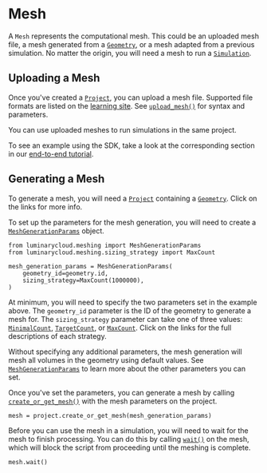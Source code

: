 # Mesh

A `Mesh` represents the computational mesh. This could be an uploaded mesh file, a mesh generated from a [`Geometry`](./geometry.md), or a mesh adapted from a previous simulation. No matter the origin, you will need a mesh to run a [`Simulation`](./simulation.md).

## Uploading a Mesh

Once you've created a [`Project`](./project.md), you can upload a mesh file. Supported file formats are listed on the [learning site](https://docs.luminarycloud.com/en/articles/9275233-upload-a-mesh). See [`upload_mesh()`](#luminarycloud.Project.upload_mesh) for syntax and parameters.

You can use uploaded meshes to run simulations in the same project.

To see an example using the SDK, take a look at the corresponding section in our [end-to-end tutorial](../getting-started/first-simulation.md#upload-a-mesh).

## Generating a Mesh

To generate a mesh, you will need a [`Project`](./project.md) containing a [`Geometry`](./geometry.md). Click on the links for more info.

To set up the parameters for the mesh generation, you will need to create a [`MeshGenerationParams`](#luminarycloud.meshing.MeshGenerationParams) object.

```python3
from luminarycloud.meshing import MeshGenerationParams
from luminarycloud.meshing.sizing_strategy import MaxCount

mesh_generation_params = MeshGenerationParams(
    geometry_id=geometry.id,
    sizing_strategy=MaxCount(1000000),
)
```

At minimum, you will need to specify the two parameters set in the example above. The `geometry_id` parameter is the ID of the geometry to generate a mesh for. The `sizing_strategy` parameter can take one of three values: [`MinimalCount`](#luminarycloud.meshing.sizing_strategy.MinimalCount), [`TargetCount`](#luminarycloud.meshing.sizing_strategy.TargetCount), or [`MaxCount`](#luminarycloud.meshing.sizing_strategy.MaxCount). Click on the links for the full descriptions of each strategy.

Without specifying any additional parameters, the mesh generation will mesh all volumes in the geometry using default values. See [`MeshGenerationParams`](#luminarycloud.meshing.MeshGenerationParams) to learn more about the other parameters you can set.

Once you've set the parameters, you can generate a mesh by calling [`create_or_get_mesh()`](#luminarycloud.Project.create_or_get_mesh) with the mesh parameters on the project.

```python3
mesh = project.create_or_get_mesh(mesh_generation_params)
```

Before you can use the mesh in a simulation, you will need to wait for the mesh to finish processing. You can do this by calling [`wait()`](#luminarycloud.Mesh.wait) on the mesh, which will block the script from proceeding until the meshing is complete.

```python3
mesh.wait()
```
